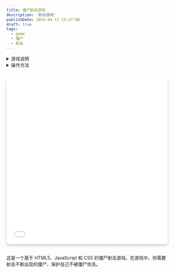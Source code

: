```yaml
---
title: 僵尸射击游戏
description: '射击游戏'
publishDate: 2025-04-17 13:27:00
draft: true
tags:
  - game
  - 僵尸
  - 射击
---
```


<details>
<summary>游戏说明</summary>

- 点击屏幕射击僵尸
- 每次射击消耗一发子弹，弹夹中有 6 发子弹
- 按 R 键或点击屏幕右下角的重新装弹图标来重新装填子弹
- 不同的僵尸有不同的生命值，需要多次射击才能消灭
- 如果僵尸到达屏幕左侧，你将失去一条生命
- 游戏共有 4 波僵尸，击败所有僵尸即可获胜

</details>

<details>
<summary>操作方法</summary>

- 鼠标点击：射击
- R 键：重新装填子弹
- 右上角按钮：暂停游戏
- 左上角按钮：静音音乐/音效

</details>

<div class="game-container">
  <iframe src="/zombie-game/index.html" width="1024" height="550" frameborder="0"></iframe>
</div>

<style>
.game-container {
  width: 100%;
  max-width: 1024px;
  margin: 2rem auto;
  border-radius: 8px;
  overflow: hidden;
  box-shadow: 0 4px 8px rgba(0, 0, 0, 0.2);
}

.game-container iframe {
  width: 100%;
  height: 550px;
  border: none;
}

@media (max-width: 1024px) {
  .game-container iframe {
    height: calc(100vw * 0.54);
    min-height: 300px;
  }
}
</style>
这是一个基于 HTML5、JavaScript 和 CSS 的僵尸射击游戏。在游戏中，你需要射击不断出现的僵尸，保护自己不被僵尸攻击。